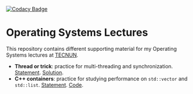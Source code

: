 [![Codacy Badge](https://api.codacy.com/project/badge/Grade/319dcb85737f4a56b905e416d5e54940)](https://www.codacy.com/manual/cbuchart/operating_systems_lectures?utm_source=github.com&amp;utm_medium=referral&amp;utm_content=cbuchart/operating_systems_lectures&amp;utm_campaign=Badge_Grade)

# Operating Systems Lectures

This repository contains different supporting material for my Operating Systems lectures at [TECNUN](https://www.tecnun.es).

-   **Thread or trick**: practice for multi-threading and synchronization. [Statement](ThreadOrTrick/README.md). [Solution](ThreadOrTrick/solution.cpp).
-   **C++ containers**: practice for studying performance on ```std::vector``` and ```std::list```. [Statement](CppContainers/README.md). [Code](CppContainers/cpp_basic_containers.cpp).
